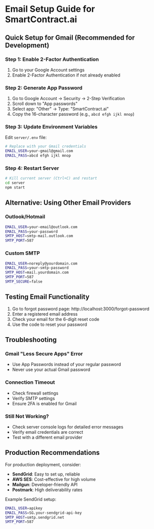 # Email Setup Guide for SmartContract.ai

## Quick Setup for Gmail (Recommended for Development)

### Step 1: Enable 2-Factor Authentication
1. Go to your Google Account settings
2. Enable 2-Factor Authentication if not already enabled

### Step 2: Generate App Password
1. Go to Google Account → Security → 2-Step Verification
2. Scroll down to "App passwords"
3. Select app: "Other" → Type: "SmartContract.ai"
4. Copy the 16-character password (e.g., `abcd efgh ijkl mnop`)

### Step 3: Update Environment Variables
Edit `server/.env` file:

```bash
# Replace with your Gmail credentials
EMAIL_USER=your-gmail@gmail.com
EMAIL_PASS=abcd efgh ijkl mnop
```

### Step 4: Restart Server
```bash
# Kill current server (Ctrl+C) and restart
cd server
npm start
```

## Alternative: Using Other Email Providers

### Outlook/Hotmail
```bash
EMAIL_USER=your-email@outlook.com
EMAIL_PASS=your-password
SMTP_HOST=smtp-mail.outlook.com
SMTP_PORT=587
```

### Custom SMTP
```bash
EMAIL_USER=noreply@yourdomain.com
EMAIL_PASS=your-smtp-password
SMTP_HOST=mail.yourdomain.com
SMTP_PORT=587
SMTP_SECURE=false
```

## Testing Email Functionality

1. Go to forgot password page: http://localhost:3000/forgot-password
2. Enter a registered email address
3. Check your email for the 6-digit reset code
4. Use the code to reset your password

## Troubleshooting

### Gmail "Less Secure Apps" Error
- Use App Passwords instead of your regular password
- Never use your actual Gmail password

### Connection Timeout
- Check firewall settings
- Verify SMTP settings
- Ensure 2FA is enabled for Gmail

### Still Not Working?
- Check server console logs for detailed error messages
- Verify email credentials are correct
- Test with a different email provider

## Production Recommendations

For production deployment, consider:
- **SendGrid**: Easy to set up, reliable
- **AWS SES**: Cost-effective for high volume
- **Mailgun**: Developer-friendly API
- **Postmark**: High deliverability rates

Example SendGrid setup:
```bash
EMAIL_USER=apikey
EMAIL_PASS=SG.your-sendgrid-api-key
SMTP_HOST=smtp.sendgrid.net
SMTP_PORT=587
```